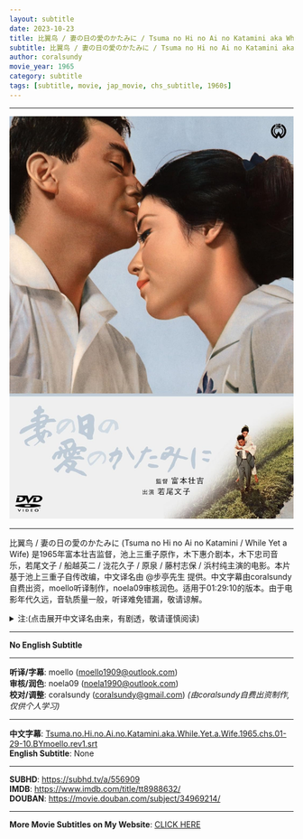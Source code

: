 ```yaml
---
layout: subtitle
date: 2023-10-23
title: 比翼鸟 / 妻の日の愛のかたみに / Tsuma no Hi no Ai no Katamini aka While Yet a Wife 1965 Subtitle (Chinese)
subtitle: 比翼鸟 / 妻の日の愛のかたみに / Tsuma no Hi no Ai no Katamini aka While Yet a Wife 1965 Subtitle (Chinese)
author: coralsundy
movie_year: 1965
category: subtitle
tags: [subtitle, movie, jap_movie, chs_subtitle, 1960s]
---
```


------

<img src="../assets/tt8988632.jpg" alt="tt8988632_cover_art" />

------

比翼鸟 / 妻の日の愛のかたみに (Tsuma no Hi no Ai no Katamini / While Yet a Wife) 是1965年富本壮吉监督，池上三重子原作，木下惠介剧本，木下忠司音乐，若尾文子 / 船越英二 / 泷花久子 / 原泉 / 藤村志保 / 浜村纯主演的电影。本片基于池上三重子自传改编，中文译名由 @步亭先生 提供。中文字幕由coralsundy自费出资，moello听译制作，noela09审核润色。适用于01:29:10的版本。由于电影年代久远，音轨质量一般，听译难免错漏，敬请谅解。

<details>
<summary>注:(点击展开中文译名由来，有剧透，敬请谨慎阅读)</summary>

妻の日の愛のかたみに。这个标题如果用中文来解释，是非常难以理解的。因为直译 就是和妻子互相爱护的每天。而妻の日の愛のかたみに 后面的 かたみに 写作互に。按照辞书上的解释，这个写法是日本的古文，有互相，交互的意思。《枕草子》中有这么一句「かたみにゐかはりて、羽の上の霜払ふらむほどなど」，意思是鸳鸯借着互相交换位置的时节，拍打下对方羽毛上的寒霜。从这点上看多少近似本朝相濡以沫的意思。我暂时还没有看过完整剧情，但看网上的介绍，电影是一个悲剧内核，但大团圆的结局。本片的故事出自池上三重子的自传笔记，而池上本人是罹患萎缩性关节炎的女教师。三十岁时起发病，整整十年一直在医院和家里来回的跑。期间他创作的介绍夫妻间爱情的作品在日本全国引起很大影响。1964年也就是她四十岁时，她不忍丈夫和他一起受苦，强行让丈夫和她离婚，也就是这年他出版了自传笔记《妻の日の愛のかたみに》，也就在同年大映公司看中了文章中的催泪元素，投拍同名电影，并在1965年上映。据说池上前夫生怕导演把他拍成“陈世美”，参加电影首映式，并看到剧终。他对电影内容非常满意，而池上虽然没有参加首映式，但要求制片方给她一个人放了场早场电影，看到若尾文子演的自己，在电影结束后，她整整哭了一小时才停下。池上三重子虽然得了如此重病，但延至2007年才以83岁的高龄才逝世。我猜测，自四十岁离婚后，她就是用和前夫14年的美好婚姻生活支撑自己活下去的吧。。。


鉴于此，可以总结成为《比翼鸟 连理枝》。随后从高峰秀子的1961电影《同命鸟》取得灵感，直接取《比翼鸟》即可，即表现出了夫妻情深，又暗示了剧情变化结局，最后与日文原名遥相呼应。

<br>
<br>
(感谢微博[步亭先生](https://weibo.com/u/7756344026)帮助提供中文译名，并解释以上背景提要)

</details>

------

**No English Subtitle**

------

**听译/字幕**: moello (moello1909@outlook.com)<br>
**审核/润色**: noela09 (noela1990@outlook.com)<br>
**校对/调整**: coralsundy (coralsundy@gmail.com)
*(由coralsundy自费出资制作, 仅供个人学习)*

------

**中文字幕**: [Tsuma.no.Hi.no.Ai.no.Katamini.aka.While.Yet.a.Wife.1965.chs.01-29-10.BYmoello.rev1.srt](../subtitles/Tsuma.no.Hi.no.Ai.no.Katamini.aka.While.Yet.a.Wife.1965.chs.01-29-10.BYmoello.rev1.srt)<br>
**English Subtitle**: None

------

**SUBHD**: <https://subhd.tv/a/556909><br>
**IMDB**: <https://www.imdb.com/title/tt8988632/><br>
**DOUBAN**: <https://movie.douban.com/subject/34969214/>

------

**More Movie Subtitles on My Website**: <a href='{% post_url 2021-01-10-subtitles-summary-list %}'>CLICK HERE</a>


